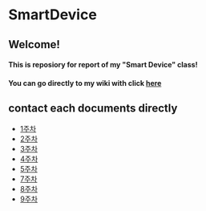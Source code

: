 SmartDevice
=========
Welcome!
----------
#### This is reposiory for report of my "Smart Device" class!   
#### You can go directly to my wiki with click [here][wiki]
## contact each documents directly
* [1주차][1]
* [2주차][2]
* [3주차][3]
* [4주차][4]
* [5주차][5]
* [7주차][6]
* [8주차][7]
* [9주차][8]













[wiki]: https://github.com/KimIl0207/SmartDevice/wiki
[1]: https://github.com/KimIl0207/SmartDevice/wiki/1%EC%A3%BC%EC%B0%A8-%E2%80%90-%EC%8A%A4%EB%A7%88%ED%8A%B8-%EB%94%94%EB%B0%94%EC%9D%B4%EC%8A%A4(Smart-Deivce)%EB%9E%80%3F
[2]: https://github.com/KimIl0207/SmartDevice/wiki/2%EC%A3%BC%EC%B0%A8%E2%80%90%EA%B8%B0%EB%B3%B8-%EC%85%8B%EC%97%85-%EB%B0%8F-%EA%B0%84%EB%8B%A8%ED%95%9C-%EC%8B%A4%EC%8A%B5
[3]: https://github.com/KimIl0207/SmartDevice/wiki/3%EC%A3%BC%EC%B0%A8-%E2%80%90-LED-%EC%A0%90%EB%93%B1-%EC%8B%A4%EC%8A%B5
[4]: https://github.com/KimIl0207/SmartDevice/wiki/4%EC%A3%BC%EC%B0%A8%E2%80%90%EB%B8%94%EB%A3%A8%ED%88%AC%EC%8A%A4-%ED%86%B5%EC%8B%A0%EC%9D%84-%EC%9D%B4%EC%9A%A9%ED%95%9C-RGB-LED-%EC%A0%90%EB%93%B1
[5]: https://github.com/KimIl0207/SmartDevice/wiki/5%EC%A3%BC%EC%B0%A8-%E2%80%90-%EC%9B%B9-%EC%84%9C%EB%B2%84%EB%A5%BC-%EC%9D%B4%EC%9A%A9%ED%95%9C-%EC%8B%A4%EC%8A%B5
[6]: https://github.com/KimIl0207/SmartDevice/wiki/7%EC%A3%BC%EC%B0%A8%E2%80%90%EC%9B%B9-%EC%84%9C%EB%B2%84-%EA%B5%AC%EC%B6%95-%EB%B0%8F-%ED%8F%AC%ED%8A%B8-%ED%8F%AC%EC%9B%8C%EB%94%A9
[7]: https://github.com/KimIl0207/SmartDevice/wiki/8%EC%A3%BC%EC%B0%A8%E2%80%90%EC%9B%B9%EC%84%9C%EB%B2%84-%EC%99%B8%EB%B6%80-%EC%A0%91%EC%86%8D-%EB%B0%8F-%EC%98%A8%EC%8A%B5%EB%8F%84-%EC%B8%A1%EC%A0%95-%EB%AA%A8%EB%93%88-%EC%8B%A4%EC%8A%B5
[8]: https://github.com/KimIl0207/SmartDevice/wiki/9%EC%A3%BC%EC%B0%A8%E2%80%90MQTT-%EB%B0%8F-%EC%B4%88%EC%9D%8C%ED%8C%8C-%EB%AA%A8%EB%93%88-%EC%8B%A4%EC%8A%B5

